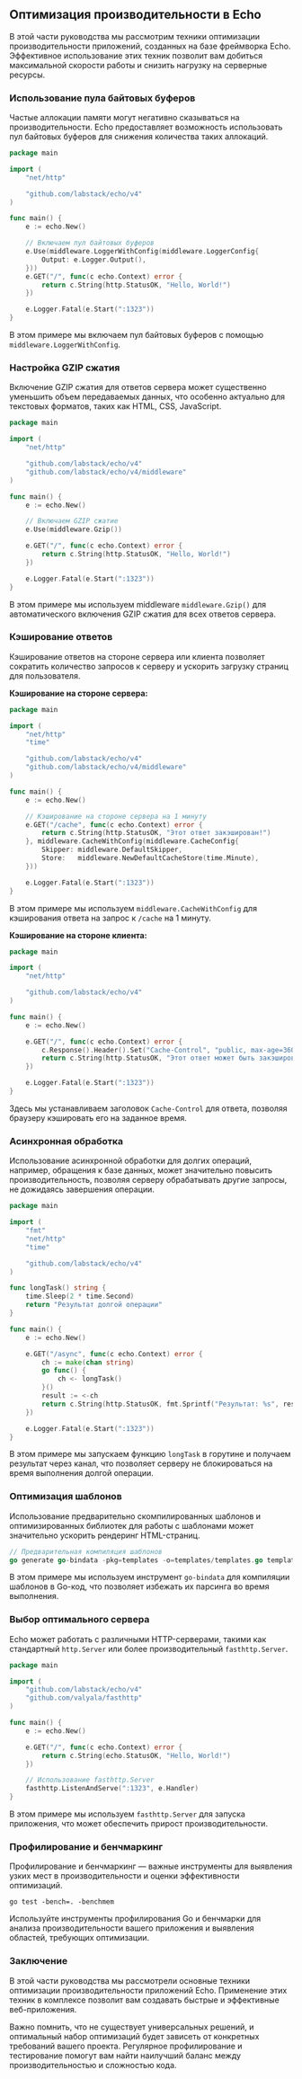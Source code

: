 ## Оптимизация производительности в Echo

В этой части руководства мы рассмотрим техники оптимизации производительности приложений, созданных на базе фреймворка Echo. Эффективное использование этих техник позволит вам добиться максимальной скорости работы и снизить нагрузку на серверные ресурсы. 

### Использование пула байтовых буферов

Частые аллокации памяти могут негативно сказываться на производительности. Echo предоставляет возможность использовать пул байтовых буферов для снижения количества таких аллокаций. 

```Go
package main

import (
    "net/http"

    "github.com/labstack/echo/v4"
)

func main() {
    e := echo.New()

    // Включаем пул байтовых буферов
    e.Use(middleware.LoggerWithConfig(middleware.LoggerConfig{
        Output: e.Logger.Output(),
    }))
    e.GET("/", func(c echo.Context) error {
        return c.String(http.StatusOK, "Hello, World!")
    })

    e.Logger.Fatal(e.Start(":1323"))
}
```

В этом примере мы включаем пул байтовых буферов с помощью `middleware.LoggerWithConfig`.

### Настройка GZIP сжатия

Включение GZIP сжатия для ответов сервера может существенно уменьшить объем передаваемых данных, что особенно актуально для текстовых форматов, таких как HTML, CSS, JavaScript. 

```Go
package main

import (
    "net/http"

    "github.com/labstack/echo/v4"
    "github.com/labstack/echo/v4/middleware"
)

func main() {
    e := echo.New()

    // Включаем GZIP сжатие
    e.Use(middleware.Gzip())

    e.GET("/", func(c echo.Context) error {
        return c.String(http.StatusOK, "Hello, World!")
    })

    e.Logger.Fatal(e.Start(":1323"))
}
```

В этом примере мы используем middleware `middleware.Gzip()` для автоматического включения GZIP сжатия для всех ответов сервера.

### Кэширование ответов

Кэширование ответов на стороне сервера или клиента позволяет сократить количество запросов к серверу и ускорить загрузку страниц для пользователя.

**Кэширование на стороне сервера:**

```Go
package main

import (
    "net/http"
    "time"

    "github.com/labstack/echo/v4"
    "github.com/labstack/echo/v4/middleware"
)

func main() {
    e := echo.New()

    // Кэширование на стороне сервера на 1 минуту
    e.GET("/cache", func(c echo.Context) error {
        return c.String(http.StatusOK, "Этот ответ закэширован!")
    }, middleware.CacheWithConfig(middleware.CacheConfig{
        Skipper: middleware.DefaultSkipper,
        Store:   middleware.NewDefaultCacheStore(time.Minute),
    }))

    e.Logger.Fatal(e.Start(":1323"))
}
```

В этом примере мы используем `middleware.CacheWithConfig` для кэширования ответа на запрос к `/cache` на 1 минуту.

**Кэширование на стороне клиента:**

```Go
package main

import (
    "net/http"

    "github.com/labstack/echo/v4"
)

func main() {
    e := echo.New()

    e.GET("/", func(c echo.Context) error {
        c.Response().Header().Set("Cache-Control", "public, max-age=3600")
        return c.String(http.StatusOK, "Этот ответ может быть закэширован клиентом!")
    })

    e.Logger.Fatal(e.Start(":1323"))
}
```

Здесь мы устанавливаем заголовок `Cache-Control` для ответа, позволяя браузеру кэшировать его на заданное время.

### Асинхронная обработка

Использование асинхронной обработки для долгих операций, например, обращения к базе данных, может значительно повысить производительность, позволяя серверу обрабатывать другие запросы, не дожидаясь завершения операции.

```Go
package main

import (
    "fmt"
    "net/http"
    "time"

    "github.com/labstack/echo/v4"
)

func longTask() string {
    time.Sleep(2 * time.Second)
    return "Результат долгой операции"
}

func main() {
    e := echo.New()

    e.GET("/async", func(c echo.Context) error {
        ch := make(chan string)
        go func() {
            ch <- longTask()
        }()
        result := <-ch
        return c.String(http.StatusOK, fmt.Sprintf("Результат: %s", result))
    })

    e.Logger.Fatal(e.Start(":1323"))
}
```

В этом примере мы запускаем функцию `longTask` в горутине и получаем результат через канал, что позволяет серверу не блокироваться на время выполнения долгой операции.

### Оптимизация шаблонов

Использование предварительно скомпилированных шаблонов и оптимизированных библиотек для работы с шаблонами может значительно ускорить рендеринг HTML-страниц.

```Go
// Предварительная компиляция шаблонов
go generate go-bindata -pkg=templates -o=templates/templates.go templates/*
```

В этом примере мы используем инструмент `go-bindata` для компиляции шаблонов в Go-код, что позволяет избежать их парсинга во время выполнения.

### Выбор оптимального сервера

Echo может работать с различными HTTP-серверами, такими как стандартный `http.Server` или более производительный `fasthttp.Server`.

```Go
package main

import (
    "github.com/labstack/echo/v4"
    "github.com/valyala/fasthttp"
)

func main() {
    e := echo.New()

    e.GET("/", func(c echo.Context) error {
        return c.String(echo.StatusOK, "Hello, World!")
    })

    // Использование fasthttp.Server
    fasthttp.ListenAndServe(":1323", e.Handler)
}
```

В этом примере мы используем `fasthttp.Server` для запуска приложения, что может обеспечить прирост производительности.

### Профилирование и бенчмаркинг

Профилирование и бенчмаркинг — важные инструменты для выявления узких мест в производительности и оценки эффективности оптимизаций.

```
go test -bench=. -benchmem
```

Используйте инструменты профилирования Go и бенчмарки для анализа производительности вашего приложения и выявления областей, требующих оптимизации.

### Заключение

В этой части руководства мы рассмотрели основные техники оптимизации производительности приложений Echo. Применение этих техник в комплексе позволит вам создавать быстрые и эффективные веб-приложения. 

Важно помнить, что не существует универсальных решений, и оптимальный набор оптимизаций будет зависеть от конкретных требований вашего проекта. Регулярное профилирование и тестирование помогут вам найти наилучший баланс между производительностью и сложностью кода.
